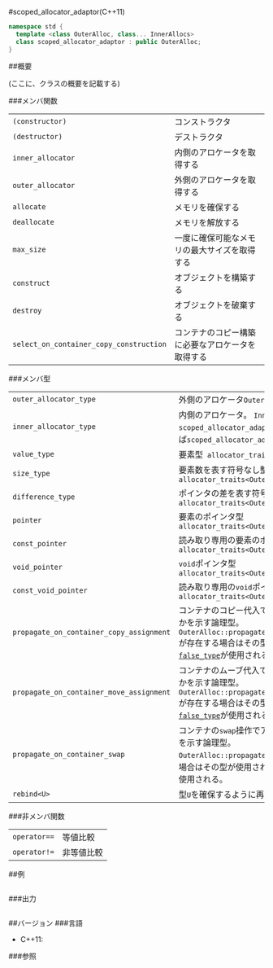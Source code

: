 #scoped_allocator_adaptor(C++11)
```cpp
namespace std {
  template <class OuterAlloc, class... InnerAllocs>
  class scoped_allocator_adaptor : public OuterAlloc;
}
```

##概要

(ここに、クラスの概要を記載する)

###メンバ関数

| | |
|----------------------------------------------------|--------------------------------------------------------------------------|
| `(constructor)` | コンストラクタ |
| `(destructor)` | デストラクタ |
| `inner_allocator` | 内側のアロケータを取得する |
| `outer_allocator` | 外側のアロケータを取得する |
| `allocate` | メモリを確保する |
| `deallocate` | メモリを解放する |
| `max_size` | 一度に確保可能なメモリの最大サイズを取得する |
| `construct` | オブジェクトを構築する |
| `destroy` | オブジェクトを破棄する |
| `select_on_container_copy_construction` | コンテナのコピー構築に必要なアロケータを取得する |

###メンバ型

| | |
|-----------------------------------------------------|------------------------------------------------------------------------------------------------------------------------------------------------------------------------------------------------------------------------------------------------------------------------------------------------------------------------------------------------------------------------------------------------------------|
| `outer_allocator_type` | 外側のアロケータ`OuterAlloc` |
| `inner_allocator_type` | 内側のアロケータ。 `InnerAllocs`が空だったら`scoped_allocator_adaptor<OuterAlloc>`。空じゃなければ`scoped_allocator_adaptor<InnerAllocs...>`。 |
| `value_type` | 要素型` allocator_traits<OuterAlloc>::value_type` |
| `size_type` | 要素数を表す符号なし整数型` allocator_traits<OuterAlloc>::size_type` |
| `difference_type` | ポインタの差を表す符号あり整数型` allocator_traits<OuterAlloc>::difference_type` |
| `pointer` | 要素のポインタ型` allocator_traits<OuterAlloc>::pointer` |
| `const_pointer` | 読み取り専用の要素のポインタ型` allocator_traits<OuterAlloc>::const_pointer` |
| `void_pointer` | `void`ポインタ型` allocator_traits<OuterAlloc>::void_pointer` |
| `const_void_pointer` | 読み取り専用の`void`ポインタ型 `allocator_traits<OuterAlloc>::const_void_pointer` |
| `propagate_on_container_copy_assignment` | コンテナのコピー代入でアロケータを置き換えるかどうかを示す論理型。 `OuterAlloc::propagate_on_container_copy_assignment`が存在する場合はその型が使用され、そうでなければ[`false_type`](/reference/type_traits/integral_constant-true_type-false_type.md)が使用される。 |
| `propagate_on_container_move_assignment` | コンテナのムーブ代入でアロケータを置き換えるかどうかを示す論理型。 `OuterAlloc::propagate_on_container_move_assignment`が存在する場合はその型が使用され、そうでなければ[`false_type`](/reference/type_traits/integral_constant-true_type-false_type.md)が使用される。 |
| `propagate_on_container_swap` | コンテナの`swap`操作でアロケータを置き換えるかどうかを示す論理型。 `OuterAlloc::propagate_on_container_swap`が存在する場合はその型が使用され、そうでなければ[`false_type`](/reference/type_traits/integral_constant-true_type-false_type.md)が使用される。 |
| `rebind<U>` | 型`U`を確保するように再束縛する |

###非メンバ関数

| | |
|-------------------------|-----------------|
| `operator==` | 等値比較 |
| `operator!=` | 非等値比較 |


##例
```cpp
```

###出力
```
```

##バージョン
###言語
- C++11:

###参照

